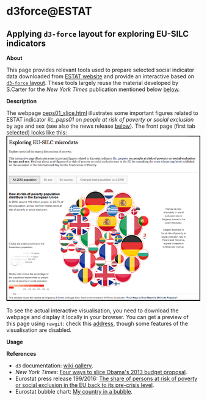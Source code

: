 d3force@ESTAT
=============

Applying `d3-force` layout for exploring EU-SILC indicators
---

**About**

This page provides relevant tools used to prepare selected social indicator data downloaded from [ESTAT website](http://ec.europa.eu/eurostat/data/database) and provide an interactive based on [`d3-force` layout](https://github.com/d3/d3-force). These tools largely reuse the material developed by S.Carter for the _New York Times_ publication mentioned below [below](#References).

**Description**

The webpage [peps01_slice.html](https://github.com/gjacopo/bodylanguage/blob/master/d3force/peps01_slice.html) illustrates some important figures related to ESTAT indicator _ilc_peps01_ on *people at risk of poverty or social exclusion* by age and sex (see also the  news release [below](#References)). The front page (first tab selected) looks like this: <br>
<img style="border:2px solid black;" src="peps01-d3force.png" alt="PEPS01 display"><br>

To see the actual interactive visualisation, you need to download the webpage and display it locally in your browser. You can get a preview of this page using `rawgit`: check this [address](https://cdn.rawgit.com/gjacopo/bodylanguage/b245c372/d3force/peps01_slice.html), though some features of the visualisation are disabled.

**Usage** 


**<a name="References"></a>References**

* `d3` documentation: [wiki gallery](https://github.com/d3/d3/wiki/Gallery).
* _New York Times_: [Four ways to slice Obama's 2013 budget proposal](http://www.nytimes.com/interactive/2012/02/13/us/politics/2013-budget-proposal-graphic.html).
* Eurostat press release 199/2016: [The share of persons at risk of poverty or social exclusion in the EU back to its pre-crisis level](http://ec.europa.eu/eurostat/documents/2995521/7695750/3-17102016-BP-EN.pdf).
* Eurostat bubble chart: [My country in a bubble](http://ec.europa.eu/eurostat/cache/BubbleChart/).
